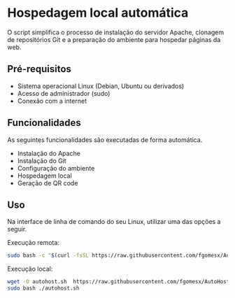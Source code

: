 # Hospedagem local automática
O script simplifica o processo de instalação do servidor Apache, clonagem de repositórios Git e a preparação do ambiente para hospedar páginas da web.

## Pré-requisitos
- Sistema operacional Linux (Debian, Ubuntu ou derivados)
- Acesso de administrador (sudo)
- Conexão com a internet

## Funcionalidades
As seguintes funcionalidades são executadas de forma automática.

- Instalação do Apache
- Instalação do Git
- Configuração do ambiente
- Hospedagem local
- Geração de QR code

## Uso
Na interface de linha de comando do seu Linux, utilizar uma das opções a seguir.

Execução remota:
```bash
sudo bash -c "$(curl -fsSL https://raw.githubusercontent.com/fgomesx/AutoHost-Script/main/autohost.sh)"
```

Execução local:
```bash 
wget -O autohost.sh  https://raw.githubusercontent.com/fgomesx/AutoHost-Script/main/autohost.sh
sudo bash ./autohost.sh
```